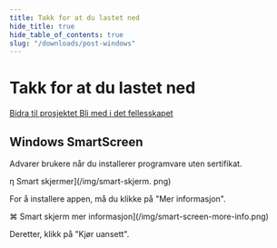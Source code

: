 ```yaml
---
title: Takk for at du lastet ned
hide_title: true
hide_table_of_contents: true
slug: "/downloads/post-windows"
---
```


<div className="text-center margin-top--xl">

# Takk for at du lastet ned

<div className="row margin-bottom--lg padding--sm flex-center">
<a className="button button--outline button--warning button--lg margin--sm" href="/contributing">
  Bidra til prosjektet
</a>
<a className="button button--outline button--info button--lg margin--sm" href="https://linwood.dev/matrix">
  Bli med i det fellesskapet
</a>

</div>

## Windows SmartScreen


Advarer brukere når du installerer programvare uten sertifikat.

η Smart skjermer](/img/smart-skjerm. png)

For å installere appen, må du klikke på "Mer informasjon".

⌘ Smart skjerm mer informasjon](/img/smart-screen-more-info.png)

Deretter, klikk på "Kjør uansett".

</div>
